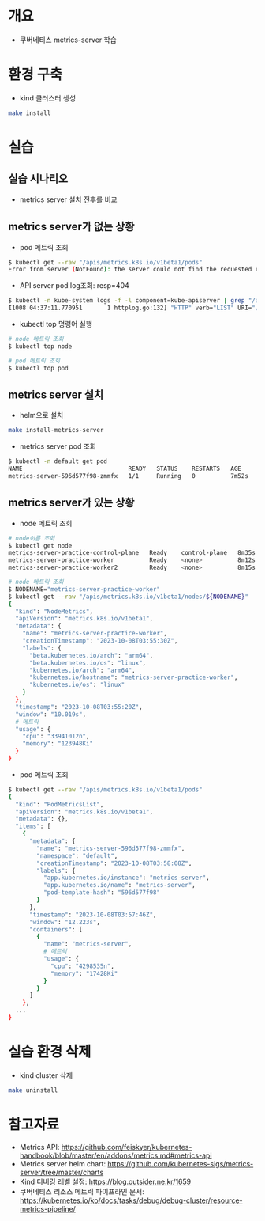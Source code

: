 # 개요
* 쿠버네티스 metrics-server 학습

# 환경 구축
* kind 클러스터 생성

```bash
make install
```

# 실습
## 실습 시나리오
* metrics server 설치 전후를 비교

## metrics server가 없는 상황
* pod 메트릭 조회

```bash
$ kubectl get --raw "/apis/metrics.k8s.io/v1beta1/pods"
Error from server (NotFound): the server could not find the requested resource
```

* API server pod log조회: resp=404

```bash
$ kubectl -n kube-system logs -f -l component=kube-apiserver | grep "/apis/metrics"
I1008 04:37:11.770951       1 httplog.go:132] "HTTP" verb="LIST" URI="/apis/metrics.k8s.io/v1beta1/pods" latency="556.708µs" userAgent="kubectl/v1.24.3 (darwin/arm64) kubernetes/aef86a9" audit-ID="f6579fa5-e42a-4dc7-93f6-30821140806a" srcIP="172.18.0.1:60528" apf_pl="exempt" apf_fs="exempt" apf_iseats=1 apf_fseats=0 apf_additionalLatency="0s" apf_execution_time="41.167µs" resp=404
```

* kubectl top 명령어 실행

```bash
# node 메트릭 조회
$ kubectl top node

# pod 메트릭 조회
$ kubectl top pod
```

## metrics server 설치
* helm으로 설치

```bash
make install-metrics-server
```

* metrics server pod 조회

```bash
$ kubectl -n default get pod
NAME                              READY   STATUS    RESTARTS   AGE
metrics-server-596d577f98-zmmfx   1/1     Running   0          7m52s
```

## metrics server가 있는 상황
* node 메트릭 조회

```bash
# node이름 조회
$ kubectl get node
metrics-server-practice-control-plane   Ready    control-plane   8m35s   v1.28.0
metrics-server-practice-worker          Ready    <none>          8m12s   v1.28.0
metrics-server-practice-worker2         Ready    <none>          8m15s   v1.28.0

# node 메트릭 조회
$ NODENAME="metrics-server-practice-worker"
$ kubectl get --raw "/apis/metrics.k8s.io/v1beta1/nodes/${NODENAME}"
{
  "kind": "NodeMetrics",
  "apiVersion": "metrics.k8s.io/v1beta1",
  "metadata": {
    "name": "metrics-server-practice-worker",
    "creationTimestamp": "2023-10-08T03:55:30Z",
    "labels": {
      "beta.kubernetes.io/arch": "arm64",
      "beta.kubernetes.io/os": "linux",
      "kubernetes.io/arch": "arm64",
      "kubernetes.io/hostname": "metrics-server-practice-worker",
      "kubernetes.io/os": "linux"
    }
  },
  "timestamp": "2023-10-08T03:55:20Z",
  "window": "10.019s",
  # 메트릭
  "usage": {
    "cpu": "33941012n",
    "memory": "123948Ki"
  }
}
```

* pod 메트릭 조회

```bash
$ kubectl get --raw "/apis/metrics.k8s.io/v1beta1/pods"
{
  "kind": "PodMetricsList",
  "apiVersion": "metrics.k8s.io/v1beta1",
  "metadata": {},
  "items": [
    {
      "metadata": {
        "name": "metrics-server-596d577f98-zmmfx",
        "namespace": "default",
        "creationTimestamp": "2023-10-08T03:58:08Z",
        "labels": {
          "app.kubernetes.io/instance": "metrics-server",
          "app.kubernetes.io/name": "metrics-server",
          "pod-template-hash": "596d577f98"
        }
      },
      "timestamp": "2023-10-08T03:57:46Z",
      "window": "12.223s",
      "containers": [
        {
          "name": "metrics-server",
          # 메트릭
          "usage": {
            "cpu": "4298535n",
            "memory": "17428Ki"
          }
        }
      ]
    },
  ...
}
```

# 실습 환경 삭제
* kind cluster 삭제

```bash
make uninstall
```

# 참고자료
* Metrics API: https://github.com/feiskyer/kubernetes-handbook/blob/master/en/addons/metrics.md#metrics-api
* Metrics server helm chart: https://github.com/kubernetes-sigs/metrics-server/tree/master/charts
* Kind 디버깅 레벨 설정: https://blog.outsider.ne.kr/1659
* 쿠버네티스 리소스 메트릭 파이프라인 문서: https://kubernetes.io/ko/docs/tasks/debug/debug-cluster/resource-metrics-pipeline/
